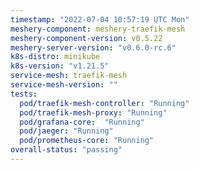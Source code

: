 ```yaml
---
timestamp: "2022-07-04 10:57:19 UTC Mon"
meshery-component: meshery-traefik-mesh
meshery-component-version: v0.5.22
meshery-server-version: "v0.6.0-rc.6"
k8s-distro: minikube
k8s-version: "v1.21.5"
service-mesh: traefik-mesh
service-mesh-version: ""
tests:
  pod/traefik-mesh-controller: "Running"
  pod/traefik-mesh-proxy: "Running"
  pod/grafana-core:  "Running"
  pod/jaeger: "Running"
  pod/prometheus-core: "Running" 
overall-status: "passing"
---
```

